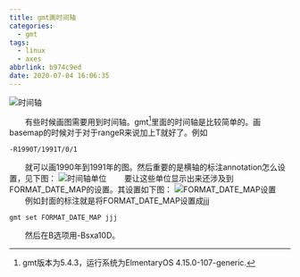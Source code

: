 ```yaml
---
title: gmt画时间轴
categories:
  - gmt
tags:
  - linux
  - axes
abbrlink: b974c9ed
date: 2020-07-04 16:06:35
---
```

![时间轴](spec.png)
<!-- less -->
&emsp;&emsp;有些时候画图需要用到时间轴。gmt[^1]里面的时间轴是比较简单的。画basemap的时候对于对于rangeR来说加上T就好了。例如
```
-R1990T/1991T/0/1
```
&emsp;&emsp;就可以画1990年到1991年的图。然后重要的是横轴的标注annotation怎么设置，见下图：
![时间轴单位](1.png)
&emsp;&emsp;要让这些单位显示出来还涉及到FORMAT_DATE_MAP的设置。其设置如下图：
![FORMAT_DATE_MAP设置](2.png)
&emsp;&emsp;例如封面的标注就是将FORMAT_DATE_MAP设置成jjj
```
gmt set FORMAT_DATE_MAP jjj
```
&emsp;&emsp;然后在B选项用-Bsxa10D。
[^1]:gmt版本为5.4.3，运行系统为ElmentaryOS 4.15.0-107-generic.

